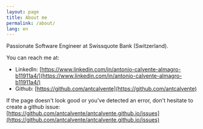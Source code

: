 ```yaml
---
layout: page
title: About me
permalink: /about/
lang: en
---
```


Passionate Software Engineer at Swissquote Bank (Switzerland).

You can reach me at:
- LinkedIn: [https://www.linkedin.com/in/antonio-calvente-almagro-b11911a4/](https://www.linkedin.com/in/antonio-calvente-almagro-b11911a4/)
- Github: [https://github.com/antcalvente](https://github.com/antcalvente)


If the page doesn't look good or you've detected an error, don't hesitate to create a github issue: [https://github.com/antcalvente/antcalvente.github.io/issues](https://github.com/antcalvente/antcalvente.github.io/issues)